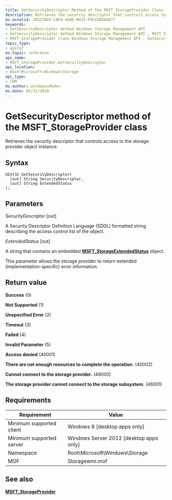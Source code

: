 ```yaml
---
title: GetSecurityDescriptor Method of the MSFT_StorageProvider Class
description: Retrieves the security descriptor that controls access to the storage provider object instance.
ms.assetid: 2D3278D3-C8F4-4EBE-B432-F0CCDB56A877
keywords:
- GetSecurityDescriptor method Windows Storage Management API
- GetSecurityDescriptor method Windows Storage Management API , MSFT_StorageProvider class
- MSFT_StorageProvider class Windows Storage Management API , GetSecurityDescriptor method
topic_type:
- apiref
ms.topic: reference
api_name:
- MSFT_StorageProvider.GetSecurityDescriptor
api_location:
- Root\Microsoft\Windows\Storage
api_type:
- COM
ms.author: windowssdkdev
ms.date: 05/31/2018
---
```


# GetSecurityDescriptor method of the MSFT\_StorageProvider class

Retrieves the security descriptor that controls access to the storage provider object instance.

## Syntax


```mof
UInt32 GetSecurityDescriptor(
  [out] String SecurityDescriptor,
  [out] String ExtendedStatus
);
```



## Parameters

 

*SecurityDescriptor* \[out\]
 

A Security Descriptor Definition Language (SDDL) formatted string describing the access control list of the object.

 

*ExtendedStatus* \[out\]
 

A string that contains an embedded [**MSFT\_StorageExtendedStatus**](msft-storageextendedstatus.md) object.

This parameter allows the storage provider to return extended (implementation-specific) error information.

 

## Return value

 

**Success** (0)
 

**Not Supported** (1)
 

**Unspecified Error** (2)
 

**Timeout** (3)
 

**Failed** (4)
 

**Invalid Parameter** (5)
 

**Access denied** (40001)
 

**There are not enough resources to complete the operation.** (40002)
 

**Cannot connect to the storage provider.** (46000)
 

**The storage provider cannot connect to the storage subsystem.** (46001)
 

## Requirements



| Requirement | Value |
|-------------------------------------|-------------------------------------------------------------------------------------------|
| Minimum supported client | Windows 8 \[desktop apps only\]                                                |
| Minimum supported server | Windows Server 2012 \[desktop apps only\]                                      |
| Namespace                | Root\\Microsoft\\Windows\\Storage                                              |
| MOF                      |  Storagewmi.mof  |



## See also

 

[**MSFT\_StorageProvider**](msft-storageprovider.md)
 

 

 





